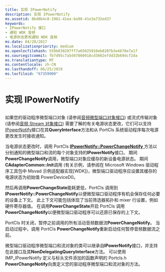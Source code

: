 ```yaml
---
title: 实现 IPowerNotify
description: 实现 IPowerNotify
ms.assetid: 8bd8b4c8-1961-41ea-ba98-41e3a732ed37
keywords:
- IPowerNotify 接口
- 通知 WDK 音频
- 电源状态更改通知 WDK 音频
ms.date: 04/20/2017
ms.localizationpriority: medium
ms.openlocfilehash: 559b830207ff7a65025910eb8207b3e4678e7a1f
ms.sourcegitcommit: fb7d95c7a5d47860918cd3602efdd33b69dcf2da
ms.translationtype: MT
ms.contentlocale: zh-CN
ms.lasthandoff: 06/25/2019
ms.locfileid: "67359900"
---
```

# <a name="implementing-ipowernotify"></a>实现 IPowerNotify


## <span id="implementing_ipowernotify"></span><span id="IMPLEMENTING_IPOWERNOTIFY"></span>


如果您的驱动程序微型端口对象 (请参阅[音频微型端口对象接口](https://docs.microsoft.com/windows-hardware/drivers/audio/audio-miniport-object-interfaces)) 或流式传输对象 (请参阅[音频 Stream 对象接口](https://docs.microsoft.com/windows-hardware/drivers/audio/audio-stream-object-interfaces)) 需要了解的有关电源状态更改，它们可以支持[IPowerNotify](https://docs.microsoft.com/windows-hardware/drivers/ddi/content/portcls/nn-portcls-ipowernotify)接口在其**QueryInterface**方法和从 PortCls 系统驱动程序每次电源更改发生时接收通知。

当电源状态更改时，调用 PortCls [ **IPowerNotify::PowerChangeNotify** ](https://docs.microsoft.com/windows-hardware/drivers/ddi/content/portcls/nf-portcls-ipowernotify-powerchangenotify)方法以分别通知的微型端口和流的每个对象支持的**IPowerNotify**接口。 期间**PowerChangeNotify**调用，微型端口对象应缓存的新设备电源状态。 期间**CAdapterCommon::Init**调用 (有关示例，请参阅在 Microsoft Windows 驱动程序工具包中 Msvad 示例适配器实现\[WDK\])，微型端口驱动程序应设置其缓存的电源状态为初始值 PowerDeviceD0。

然后再调用**PowerChangeState**能耗更低，PortCls 调用到**IPowerNotify::PowerChangeNotify**以便微型端口驱动程序有机会保存任何必要的设备上下文。 此上下文可能包括体现了当前筛选器拓扑和 mixer 行设置，例如硬件寄存器值。 在调用**PowerChangeState**开启 PortCls 调用**PowerChangeNotify**以便微型端口驱动程序可以还原已保存的上下文。

PortCls 时关闭，暂停之前调用的所有活动音频数据流**PowerChangeNotify**。 当启动过程中，调用 PortCls **PowerChangeNotify**重新启动任何暂停音频数据流之前。

微型端口驱动程序微型端口和流对象的类可以继承自**IPowerNotify**接口，并支持在此接口及其**NonDelegatingQueryInterface**方法。 可以使用 IMP\_IPowerNotify 定义与标头文件添加的函数声明的 Portcls.h **PowerChangeNotify**向类定义您的驱动程序微型端口和流对象的方法。

 

 





